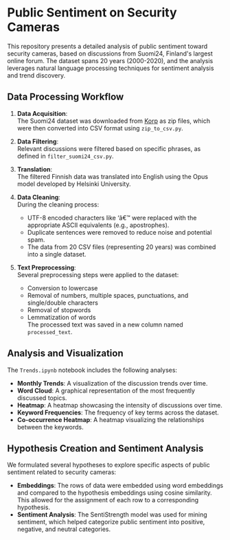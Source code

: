 # Public Sentiment on Security Cameras

This repository presents a detailed analysis of public sentiment toward security cameras, based on discussions from Suomi24, Finland's largest online forum. The dataset spans 20 years (2000-2020), and the analysis leverages natural language processing techniques for sentiment analysis and trend discovery.

## Data Processing Workflow

1. **Data Acquisition**:  
   The Suomi24 dataset was downloaded from [Korp](https://korp.csc.fi/download/Suomi24/) as zip files, which were then converted into CSV format using `zip_to_csv.py`.

2. **Data Filtering**:  
   Relevant discussions were filtered based on specific phrases, as defined in `filter_suomi24_csv.py`.

3. **Translation**:  
   The filtered Finnish data was translated into English using the Opus model developed by Helsinki University.

4. **Data Cleaning**:  
   During the cleaning process:
   - UTF-8 encoded characters like ‘â€™ were replaced with the appropriate ASCII equivalents (e.g., apostrophes).
   - Duplicate sentences were removed to reduce noise and potential spam.
   - The data from 20 CSV files (representing 20 years) was combined into a single dataset.

5. **Text Preprocessing**:  
   Several preprocessing steps were applied to the dataset:
   - Conversion to lowercase
   - Removal of numbers, multiple spaces, punctuations, and single/double characters
   - Removal of stopwords
   - Lemmatization of words  
   The processed text was saved in a new column named `processed_text`.

## Analysis and Visualization

The `Trends.ipynb` notebook includes the following analyses:
- **Monthly Trends**: A visualization of the discussion trends over time.
- **Word Cloud**: A graphical representation of the most frequently discussed topics.
- **Heatmap**: A heatmap showcasing the intensity of discussions over time.
- **Keyword Frequencies**: The frequency of key terms across the dataset.
- **Co-occurrence Heatmap**: A heatmap visualizing the relationships between the keywords.

## Hypothesis Creation and Sentiment Analysis

We formulated several hypotheses to explore specific aspects of public sentiment related to security cameras:
- **Embeddings**: The rows of data were embedded using word embeddings and compared to the hypothesis embeddings using cosine similarity. This allowed for the assignment of each row to a corresponding hypothesis.
- **Sentiment Analysis**: The SentiStrength model was used for mining sentiment, which helped categorize public sentiment into positive, negative, and neutral categories.